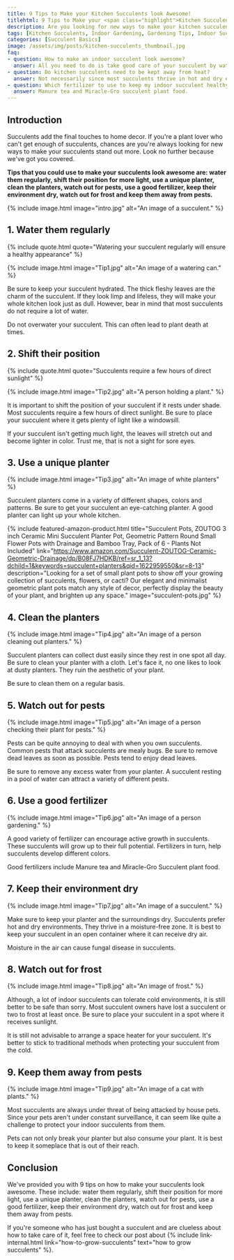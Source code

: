 ```yaml
--- 
title: 9 Tips to Make your Kitchen Succulents look Awesome!
titlehtml: 9 Tips to Make your <span class="highlight">Kitchen Succulents</span> look Awesome!
description: Are you looking for new ways to make your kitchen succulents stand out more? We've prepared a list for you! 
tags: [Kitchen Succulents, Indoor Gardening, Gardening Tips, Indoor Succulents]
categories: [Succulent Basics]
image: /assets/img/posts/kitchen-succulents_thumbnail.jpg
faq: 
- question: How to make an indoor succulent look awesome?
  answer: All you need to do is take good care of your succulent by watering it regularly and getting it a nice planter. 
- question: Do kitchen succulents need to be kept away from heat?
  answer: Not necessarily since most succulents thrive in hot and dry environments. 
- question: Which fertilizer to use to keep my indoor succulent healthy?
  answer: Manure tea and Miracle-Gro succulent plant food. 
---
```


## Introduction

Succulents add the final touches to home decor. If you're a plant lover who can't get enough of succulents, chances are you're always looking for new ways to make your succulents stand out more. Look no further because we've got you covered.

**Tips that you could use to make your succulents look awesome are: water them regularly, shift their position for more light, use a unique planter, clean the planters, watch out for pests, use a good fertilizer, keep their environment dry, watch out for frost and keep them away from pests.**

{% include image.html image="intro.jpg" alt="An image of a succulent." %}

## 1. Water them regularly

{% include quote.html quote="Watering your succulent regularly will ensure a healthy appearance" %}

{% include image.html image="Tip1.jpg" alt="An image of a watering can." %}

Be sure to keep your succulent hydrated. The thick fleshy leaves are the charm of the succulent. If they look limp and lifeless, they will make your whole kitchen look just as dull. However, bear in mind that most succulents do not require a lot of water. 

Do not overwater your succulent. This can often lead to plant death at times.  

## 2. Shift their position 

{% include quote.html quote="Succulents require a few hours of direct sunlight" %}

{% include image.html image="Tip2.jpg" alt="A person holding a plant." %}

It is important to shift the position of your succulent if it rests under shade. Most succulents require a few hours of direct sunlight. Be sure to place your succulent where it gets plenty of light like a windowsill. 

If your succulent isn't getting much light, the leaves will stretch out and become lighter in color. Trust me, that is not a sight for sore eyes. 

## 3. Use a unique planter

{% include image.html image="Tip3.jpg" alt="An image of white planters" %}

Succulent planters come in a variety of different shapes, colors and patterns. Be sure to get your succulent an eye-catching planter. A good planter can light up your whole kitchen. 

{% include featured-amazon-product.html title="Succulent Pots, ZOUTOG 3 inch Ceramic Mini Succulent Planter Pot, Geometric Pattern Round Small Flower Pots with Drainage and Bamboo Tray, Pack of 6 - Plants Not Included" link="https://www.amazon.com/Succulent-ZOUTOG-Ceramic-Geometric-Drainage/dp/B08FJ7HDKB/ref=sr_1_13?dchild=1&keywords=succulent+planters&qid=1622959550&sr=8-13" description="Looking for a set of small plant pots to show off your growing collection of succulents, flowers, or cacti? Our elegant and minimalist geometric plant pots match any style of decor, perfectly display the beauty of your plant, and brighten up any space." image="succulent-pots.jpg" %}

## 4. Clean the planters
{% include image.html image="Tip4.jpg" alt="An image of a person cleaning out planters." %}

Succulent planters can collect dust easily since they rest in one spot all day. Be sure to clean your planter with a cloth. Let's face it, no one likes to look at dusty planters. They ruin the aesthetic of your plant. 

Be sure to clean them on a regular basis.

## 5. Watch out for pests

{% include image.html image="Tip5.jpg" alt="An image of a person checking their plant for pests." %}

Pests can be quite annoying to deal with when you own succulents. Common pests that attack succulents are mealy bugs. Be sure to remove dead leaves as soon as possible. Pests tend to enjoy dead leaves. 

Be sure to remove any excess water from your planter. A succulent resting in a pool of water can attract a variety of different pests. 

## 6. Use a good fertilizer

{% include image.html image="Tip6.jpg" alt="An image of a person gardening." %}

A good variety of fertilizer can encourage active growth in succulents. These succulents will grow up to their full potential. Fertilizers in turn, help succulents develop different colors.

Good fertilizers include Manure tea and Miracle-Gro Succulent plant food.

## 7. Keep their environment dry

{% include image.html image="Tip7.jpg" alt="An image of a succulent." %}

Make sure to keep your planter and the surroundings dry. Succulents prefer hot and dry environments. They thrive in a moisture-free zone. It is best to keep your succulent in an open container where it can receive dry air.

 Moisture in the air can cause fungal disease in succulents. 

## 8. Watch out for frost

{% include image.html image="Tip8.jpg" alt="An image of frost." %}

Although, a lot of indoor succulents can tolerate cold environments, it is still better to be safe than sorry. Most succulent owners have lost a succulent or two to frost at least once. Be sure to place your succulent in a spot where it receives sunlight. 

It is still not advisable to arrange a space heater for your succulent. It's better to stick to traditional methods when protecting your succulent from the cold. 

## 9. Keep them away from pests

{% include image.html image="Tip9.jpg" alt="An image of a cat with plants." %}

Most succulents are always under threat of being attacked by house pets. Since your pets aren't under constant surveillance, it can seem like quite a challenge to protect your indoor succulents from them. 

Pets can not only break your planter but also consume your plant. It is best to keep it someplace that is out of their reach.

## Conclusion

We've provided you with 9 tips on how to make your succulents look awesome. These include: water them regularly, shift their position for more light, use a unique planter, clean the planters, watch out for pests, use a good fertilizer, keep their environment dry, watch out for frost and keep them away from pests.

If you're someone who has just bought a succulent and are clueless about how to take care of it, feel free to check our post about {% include link-internal.html link="how-to-grow-succulents" text="how to grow succulents" %}.